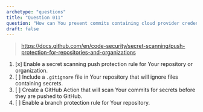 ```yaml
---
archetype: "questions"
title: "Question 011"
question: "How can You prevent commits containing cloud provider credentials from being pushed to GitHub?"
draft: false
---
```



> https://docs.github.com/en/code-security/secret-scanning/push-protection-for-repositories-and-organizations
1. [x] Enable a secret scanning push protection rule for Your repository or organization.
1. [ ] Include a `.gitignore` file in Your repository that will ignore files containing secrets.
1. [ ] Create a GitHub Action that will scan Your commits for secrets before they are pushed to GitHub.
1. [ ] Enable a branch protection rule for Your repository.
